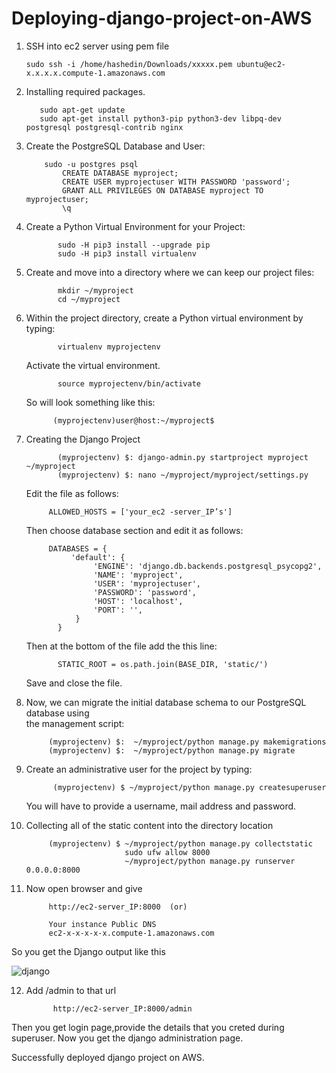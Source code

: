 # Deploying-django-project-on-AWS

1. SSH into ec2 server using pem file

       sudo ssh -i /home/hashedin/Downloads/xxxxx.pem ubuntu@ec2-x.x.x.x.compute-1.amazonaws.com
       
2. Installing required packages.

          sudo apt-get update
          sudo apt-get install python3-pip python3-dev libpq-dev postgresql postgresql-contrib nginx


3. Create the PostgreSQL Database and User:

           sudo -u postgres psql
               CREATE DATABASE myproject;
               CREATE USER myprojectuser WITH PASSWORD 'password';
               GRANT ALL PRIVILEGES ON DATABASE myproject TO myprojectuser;
               \q

4. Create a Python Virtual Environment for your Project:

              sudo -H pip3 install --upgrade pip
              sudo -H pip3 install virtualenv
              
5. Create and move into a directory where we can keep our project files:
 
              mkdir ~/myproject
              cd ~/myproject


 6. Within the project directory, create a Python virtual environment by typing:

               virtualenv myprojectenv

    Activate the virtual environment. 

               source myprojectenv/bin/activate
    
    So will look something like this:

              (myprojectenv)user@host:~/myproject$


7. Creating the Django Project

              (myprojectenv) $: django-admin.py startproject myproject ~/myproject
              (myprojectenv) $: nano ~/myproject/myproject/settings.py

   Edit the file as follows:

            ALLOWED_HOSTS = ['your_ec2 -server_IP’s']

   Then choose database section and edit it as follows:
 
            DATABASES = {
                 'default': {
                      'ENGINE': 'django.db.backends.postgresql_psycopg2',
                      'NAME': 'myproject',
                      'USER': 'myprojectuser',
                      'PASSWORD': 'password',
                      'HOST': 'localhost',
                      'PORT': '',
                  }
              }



   Then at the bottom of the file add the this line:

              STATIC_ROOT = os.path.join(BASE_DIR, 'static/')
  
   Save and close the file.

8. Now, we can migrate the initial database schema to our PostgreSQL database using  
     the management script:

            (myprojectenv) $:  ~/myproject/python manage.py makemigrations
            (myprojectenv) $:  ~/myproject/python manage.py migrate

9. Create an administrative user for the project by typing:

             (myprojectenv) $ ~/myproject/python manage.py createsuperuser


      You will have to provide a username, mail address and password.     
   
10. Collecting  all of the static content into the directory location 

             (myprojectenv) $ ~/myproject/python manage.py collectstatic
                              sudo ufw allow 8000
                              ~/myproject/python manage.py runserver 0.0.0.0:8000


11. Now open browser and give

             http://ec2-server_IP:8000  (or)

             Your instance Public DNS 
             ec2-x-x-x-x-x.compute-1.amazonaws.com

 
So you get the  Django output like this

![django](https://user-images.githubusercontent.com/33515288/37865637-6dd52d8a-2fa5-11e8-8736-50f3b6623aa1.png)


12. Add /admin to that url

              http://ec2-server_IP:8000/admin
              
Then you get login page,provide the details that you creted during superuser.
Now you get the django administration page.

Successfully deployed django project on AWS.
              
              

